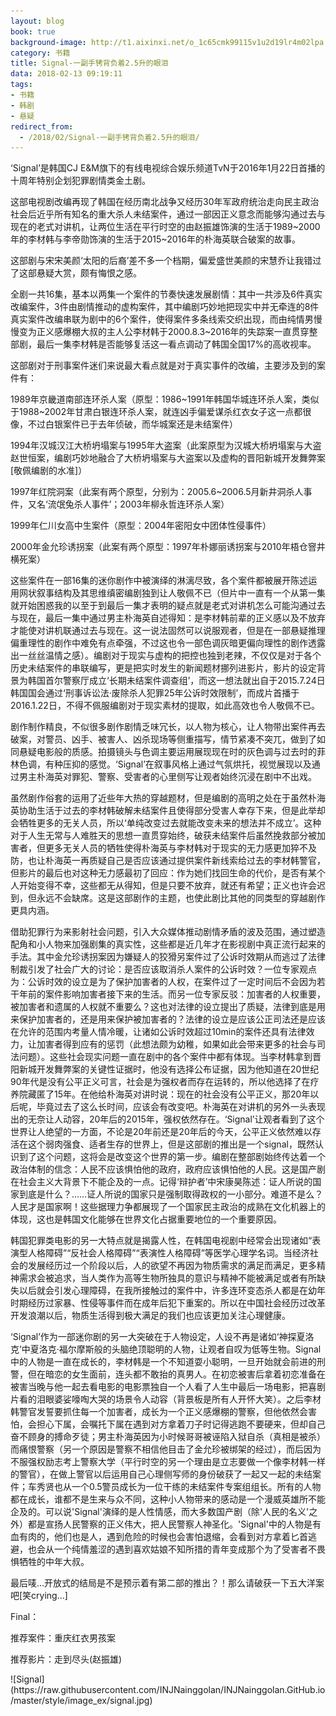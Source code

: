 ```yaml
---
layout: blog
book: true
background-image: http://t1.aixinxi.net/o_1c65cmk99115v1u2d19lr4m02lpa.png-j.jpg
category: 书籍
title: Signal-一副手铐背负着2.5升的眼泪
data: 2018-02-13 09:19:11
tags:
- 书籍
- 韩剧
- 悬疑
redirect_from:
  - /2018/02/Signal-一副手铐背负着2.5升的眼泪/
---
```


<p>  ‘Signal’是韩国CJ E&M旗下的有线电视综合娱乐频道TvN于2016年1月22日首播的十周年特别企划犯罪剧情类金土剧。</p>
<p>  这部电视剧改编再现了韩国在经历南北战争又经历30年军政府统治走向民主政治社会后近乎所有知名的重大杀人未结案件，通过一部因正义意念而能够沟通过去与现在的老式对讲机，让两位生活在平行时空的由赵振雄饰演的生活于1989~2000年的李材韩与李帝勋饰演的生活于2015~2016年的朴海英联合破案的故事。</p>
<p>  这部剧与宋宋美颜‘太阳的后裔’差不多一个档期，偏爱盛世美颜的宋慧乔让我错过了这部悬疑大赏，颇有悔恨之感。</p>
<p>  全剧一共16集，基本以两集一个案件的节奏快速发展剧情：其中一共涉及6件真实改编案件，3件由剧情推动的虚构案件，其中编剧巧妙地把现实中并无牵连的8件真实案件改编串联为剧中的6个案件，使得案件多条线索交织出现，而由纯情男慢慢变为正义感爆棚大叔的主人公李材韩于2000.8.3~2016年的失踪案一直贯穿整部剧，最后一集李材韩是否能够复活这一看点调动了韩国全国17%的高收视率。</p>
<p>  这部剧对于刑事案件迷们来说最大看点就是对于真实事件的改编，主要涉及到的案件有：</p>
<p>  1989年京畿道南部连环杀人案（原型：1986~1991年韩国华城连环杀人案，类似于1988~2002年甘肃白银连环杀人案，就连凶手偏爱谋杀红衣女子这一点都很像，不过白银案件已于去年侦破，而华城案还是未结案件）</p>
<p>  1994年汉城汉江大桥坍塌案与1995年大盗案（此案原型为汉城大桥坍塌案与大盗赵世恒案，编剧巧妙地融合了大桥坍塌案与大盗案以及虚构的晋阳新城开发舞弊案[敬佩编剧的水准]）</p>
<p>  1997年红院洞案（此案有两个原型，分别为：2005.6~2006.5月新井洞杀人事件，又名‘流氓兔杀人事件’；2003年柳永哲连环杀人案）</p>
<p>  1999年仁川女高中生案件（原型：2004年密阳女中团体性侵事件）</p>
<p>  2000年金允珍诱拐案（此案有两个原型：1997年朴娜丽诱拐案与2010年梧仓窨井横死案）</p>
<p>  这些案件在一部16集的迷你剧作中被演绎的淋漓尽致，各个案件都被展开陈述运用网状叙事结构及其思维缜密编剧独到让人敬佩不已（但片中一直有一个从第一集就开始困惑我的以至于到最后一集才表明的疑点就是老式对讲机怎么可能沟通过去与现在，最后一集中通过男主朴海英自述得知：是李材韩前辈的正义感以及不放弃才能使对讲机联通过去与现在。这一说法固然可以说服观者，但是在一部悬疑推理偏重理性的剧作中难免有点牵强，不过这也令一部色调灰暗更偏向理性的剧作透露出一丝丝温情之感）。编剧对于现实与虚构的把控也独到老辣，不仅仅是对于各个历史未结案件的串联编写，更是把实时发生的新闻题材挪列进影片，影片的设定背景为韩国首尔警察厅成立‘长期未结案件调查组’，而这一想法就出自于2015.7.24日韩国国会通过‘刑事诉讼法·废除杀人犯罪25年公诉时效限制’，而成片首播于2016.1.22日，不得不佩服编剧对于现实素材的提取，如此高效也令人敬佩不已。</p>
<p>  剧作制作精良，不似很多剧作剧情乏味冗长，以人物为核心，让人物带出案件再去破案，对警员、凶手、被害人、凶杀现场等侧重描写，情节紧凑不突兀，做到了如同悬疑电影般的质感。拍摄镜头与色调主要运用展现现在时的灰色调与过去时的菲林色调，有种压抑的感觉。‘Signal’在叙事风格上通过气氛烘托，视觉展现以及通过男主朴海英对罪犯、警察、受害者的心里侧写让观者始终沉浸在剧中不出戏。</p>
<p>  虽然剧作俗套的运用了近些年大热的穿越题材，但是编剧的高明之处在于虽然朴海英协助生活于过去的李材韩破解未结案件且使得部分受害人幸存下来，但是此举却会牺牲更多的无关人员，所以‘单纯改变过去就能改变未来的想法并不成立’。这种对于人生无常与人难胜天的思想一直贯穿始终，破获未结案件后虽然挽救部分被加害者，但更多无关人员的牺牲使得朴海英与李材韩对于现实的无力感更加猝不及防，也让朴海英一再质疑自己是否应该通过提供案件新线索给过去的李材韩警官，但影片的最后也对这种无力感最初了回应：作为她们找回生命的代价，是否有某个人开始变得不幸，这些都无从得知，但是只要不放弃，就还有希望；正义也许会迟到，但永远不会缺席。这是这部剧作的主题，也使此剧比其他的同类型的穿越剧作更具内涵。</p>
<p>  借助犯罪行为来影射社会问题，引入大众媒体推动剧情矛盾的波及范围，通过塑造配角和小人物来加强剧集的真实性，这些都是近几年才在影视剧中真正流行起来的手法。其中金允珍诱拐案因为嫌疑人的狡猾另案件过了公诉时效期从而逃过了法律制裁引发了社会广大的讨论：是否应该取消杀人案件的公诉时效？一位专家观点为：公诉时效的设立是为了保护加害者的人权，在案件过了一定时间后不会因为若干年前的案件影响加害者接下来的生活。而另一位专家反驳：加害者的人权重要，被加害者和遗属的人权就不重要么？这也对法律的设立提出了质疑，法律到底是用来保护加害者的，还是用来保护被加害者的？法律的设立是应该公正司法还是应该在允许的范围内考量人情冷暖，让诸如公诉时效超过10min的案件还具有法律效力，让加害者得到应有的惩罚（此想法颇为幼稚，如果如此会带来更多的社会与司法问题）。这些社会现实问题一直在剧中的各个案件中都有体现。当李材韩拿到晋阳新城开发舞弊案的关键性证据时，他没有选择公布证据，因为他知道在20世纪90年代是没有公平正义可言，社会是为强权者而存在运转的，所以他选择了在疗养院藏匿了15年。在他给朴海英对讲时说：现在的社会没有公平正义，那20年以后呢，毕竟过去了这么长时间，应该会有改变吧。朴海英在对讲机的另外一头表现出的无奈让人动容，20年后的2015年，强权依然存在。‘Signal’让观者看到了这个世界让人绝望的一方面，不论是20年前还是20年后的今天，公平正义依然难以存活在这个弱肉强食、适者生存的世界上，但是这部剧的推出是一个signal，既然认识到了这个问题，这将会是改变这个世界的第一步。编剧在整部剧始终传达着一个政治体制的信念：人民不应该惧怕他的政府，政府应该惧怕他的人民。这是国产剧在社会主义大背景下不能企及的一点。记得‘辩护者’中宋康昊陈述：证人所说的国家到底是什么？……证人所说的国家只是强制取得政权的一小部分。难道不是么？人民才是国家啊！这些据理力争都展现了一个国家民主政治的成熟在文化机器上的体现，这也是韩国文化能够在世界文化占据重要地位的一个重要原因。</p>
<p>  韩国犯罪类电影的另一大特点就是揭露人性，在韩国电视剧中经常会出现诸如“表演型人格障碍”“反社会人格障碍”“表演性人格障碍”等医学心理学名词。当经济社会的发展经历过一个阶段以后，人的欲望不再因为物质需求的满足而满足，更多精神需求会被追求，当人类作为高等生物所独具的意识与精神不能被满足或者有所缺失以后就会引发心理障碍，在我所接触过的案件中，许多连环变态杀人都是在幼年时期经历过家暴、性侵等事件而在成年后犯下重案的。所以在中国社会经历过改革开发浪潮以后，物质生活得到极大满足的我们也应该更加关注心理健康。</p>
<p>  ‘Signal’作为一部迷你剧的另一大突破在于人物设定，人设不再是诸如‘神探夏洛克’中夏洛克·福尔摩斯般的头脑绝顶聪明的人物，让观者自叹为低等生物。Signal中的人物是一直在成长的，李材韩是一个不知道耍小聪明，一旦开始就会前进的刑警，但在暗恋的女生面前，连头都不敢抬的真男人。在初恋被害后拿着初恋准备在被害当晚与他一起去看电影的电影票独自一个人看了人生中最后一场电影，把喜剧片看的泪眼婆娑嚎啕大哭的场景令人动容（背景板是所有人开怀大笑）。之后李材韩警官发誓要抓住每一个加害者，成长为一个正义感爆棚的警察，但他依然会害怕，会担心下属，会嘱托下属在遇到对方拿着刀子时记得逃跑不要硬来，但却自己奋不顾身的搏命歹徒；男主朴海英因为小时候哥哥被诬陷入狱自杀（真相是被杀）而痛恨警察（另一个原因是警察不相信他目击了金允珍被绑架的经过），而后因为不服强权励志考上警察大学（平行时空的另一个理由是立志要做一个像李材韩一样的警官），在做上警官以后运用自己心理侧写师的身份破获了一起又一起的未结案件；车秀贤也从一个0.5警员成长为一位干练的未结案件专案组组长。所有的人物都在成长，谁都不是生来与众不同，这种小人物带来的感动是一个漫威英雄所不能企及的。可以说'Signal'演绎的是人性情感，而大多数国产剧（除'人民的名义'之外）都是宣扬人民警察的正义伟大，把人民警察人神圣化。'Signal'中的人物是有血有肉的，他们也是人，遇到危险的时候也会害怕退缩，会看到对方拿着匕首逃避，也会从一个纯情羞涩的遇到喜欢姑娘不知所措的青年变成那个为了受害者不畏惧牺牲的中年大叔。</p>
<p>  最后唛…开放式的结局是不是预示着有第二部的推出？！那么请破获一下五大洋案吧[笑crying…]</p>
<p>  Final：</p>
<p>  推荐案件：重庆红衣男孩案</p>
<p>  推荐影片：走到尽头(赵振雄)</p>
![Signal](https://raw.githubusercontent.com/INJNainggolan/INJNainggolan.GitHub.io/master/style/image_ex/signal.jpg)

